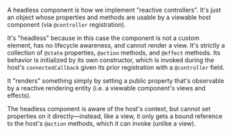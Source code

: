 A headless component is how we implement "reactive controllers". It's just an object whose properties and methods are usable by a viewable host component (via `@controller` registration).

It's "headless" because in this case the component is not a custom element, has no lifecycle awareness, and cannot render a view. It's strictly a collection of `@state` properties, `@action` methods, and `@effect` methods. Its behavior is initialized by its own constructor, which is invoked during the host's `connectedCallback` given its prior registration with a `@controller` field.

It "renders" something simply by setting a public property that's observable by a reactive rendering entity (i.e. a viewable component's views and effects).

The headless component is aware of the host's context, but cannot set properties on it directly—instead, like a view, it only gets a bound reference to the host's `@action` methods, which it can invoke (unlike a view).
